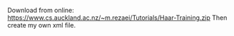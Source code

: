 Download from online: https://www.cs.auckland.ac.nz/~m.rezaei/Tutorials/Haar-Training.zip
Then create my own xml file.
